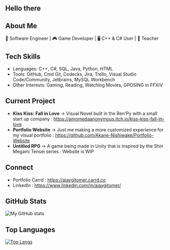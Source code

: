 ## Hello there

## About Me 
🚀 Software Engineer | 🎮 Game Developer | 🖥️ C++ & C# User | 🌱 Teacher

## Tech Skills
- Languages: C++, C#, SQL, Java, Python, HTML
- Tools: GitHub, Cmd Git, Codecks, Jira, Trello, Visual Studio Code/Community, Jetbrains, MySQL Workbench
- Other Interests: Gaming, Reading, Watching Movies, GPOSING in FFXIV

## Current Project
- __Kiss Kiss: Fall in Love__ -> Visual Novel built in the Ren'Py with a small start up company : https://anromedaanonymous.itch.io/kiss-kiss-fall-in-love
- __Portfolio Website__ -> Just me making a more customized experience for my visual portfolio : https://github.com/Akane-Nishiwake/Portfolio-Website
- __Untitled RPG__ -> A game being made in Unity that is inspired by the Shin Megami Tensei series : Website is WIP

## Connect 
- Portfolio Carrd : https://ajaygitomer.carrd.co
- LinkedIn : https://www.linkedin.com/in/ajaygitomer/

## GitHub Stats  
![My GitHub stats](https://github-readme-stats.vercel.app/api?username=Akane-Nishiwake&show_icons=true&theme=github_dark )  

## Top Languages  
[![Top Langs](https://github-readme-stats.vercel.app/api/top-langs/?username=Akane-Nishiwake\&layout=donut)](https://github.com/Akane-Nishiwake/github-readme-stats)


<!--
**Akane-Nishiwake/Akane-Nishiwake** is a ✨ _special_ ✨ repository because its `README.md` (this file) appears on your GitHub profile.

Here are some ideas to get you started:

- 🔭 I’m currently working on ...
- 🌱 I’m currently learning ...
- 👯 I’m looking to collaborate on ...
- 🤔 I’m looking for help with ...
- 💬 Ask me about ...
- 📫 How to reach me: ...
- 😄 Pronouns: ...
- ⚡ Fun fact: ...
-->
